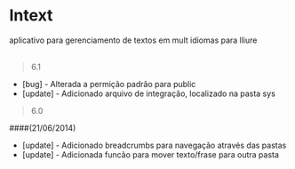 Intext
======

aplicativo para gerenciamento de textos em mult idiomas para lliure
<br>
<br>

>6.1

- [bug] - Alterada a permição padrão para public
- [update] - Adicionado arquivo de integração, localizado na pasta sys

>6.0

####(21/06/2014)
- [update] - Adicionado breadcrumbs para navegação através das pastas
- [update] - Adicionada funcão para mover texto/frase para outra pasta
